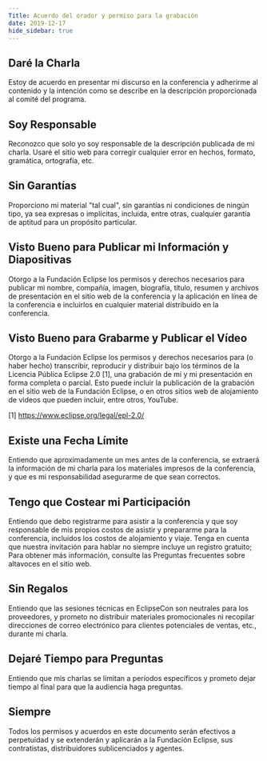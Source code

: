 ```yaml
---
Title: Acuerdo del orador y permiso para la grabación
date: 2019-12-17
hide_sidebar: true
---
```


## Daré la Charla

Estoy de acuerdo en presentar mi discurso en la conferencia y adherirme al contenido y la intención como se describe en la descripción proporcionada al comité del programa.

## Soy Responsable

Reconozco que solo yo soy responsable de la descripción publicada de mi charla. Usaré el sitio web para corregir cualquier error en hechos, formato, gramática, ortografía, etc.

## Sin Garantías

Proporciono mi material "tal cual", sin garantías ni condiciones de ningún tipo, ya sea expresas o implícitas, incluida, entre otras, cualquier garantía de aptitud para un propósito particular.

## Visto Bueno para Publicar mi Información y Diapositivas

Otorgo a la Fundación Eclipse los permisos y derechos necesarios para publicar mi nombre, compañía, imagen, biografía, título, resumen y archivos de presentación en el sitio web de la conferencia y la aplicación en línea de la conferencia e incluirlos en cualquier material distribuido en la conferencia.

## Visto Bueno para Grabarme y Publicar el Vídeo

Otorgo a la Fundación Eclipse los permisos y derechos necesarios para (o haber hecho) transcribir, reproducir y distribuir bajo los términos de la Licencia Pública Eclipse 2.0 [1], una grabación de mí y mi presentación en forma completa o parcial. Esto puede incluir la publicación de la grabación en el sitio web de la Fundación Eclipse, o en otros sitios web de alojamiento de videos que pueden incluir, entre otros, YouTube.

[1] https://www.eclipse.org/legal/epl-2.0/

## Existe una Fecha Límite

Entiendo que aproximadamente un mes antes de la conferencia, se extraerá la información de mi charla para los materiales impresos de la conferencia, y que es mi responsabilidad asegurarme de que sean correctos.

## Tengo que Costear mi Participación

Entiendo que debo registrarme para asistir a la conferencia y que soy responsable de mis propios costos de asistir y prepararme para la conferencia, incluidos los costos de alojamiento y viaje. Tenga en cuenta que nuestra invitación para hablar no siempre incluye un registro gratuito; Para obtener más información, consulte las Preguntas frecuentes sobre altavoces en el sitio web.

## Sin Regalos

Entiendo que las sesiones técnicas en EclipseCon son neutrales para los proveedores, y prometo no distribuir materiales promocionales ni recopilar direcciones de correo electrónico para clientes potenciales de ventas, etc., durante mi charla.

## Dejaré Tiempo para Preguntas

Entiendo que mis charlas se limitan a períodos específicos y prometo dejar tiempo al final para que la audiencia haga preguntas.

## Siempre

Todos los permisos y acuerdos en este documento serán efectivos a perpetuidad y se extenderán y aplicarán a la Fundación Eclipse, sus contratistas, distribuidores sublicenciados y agentes.

